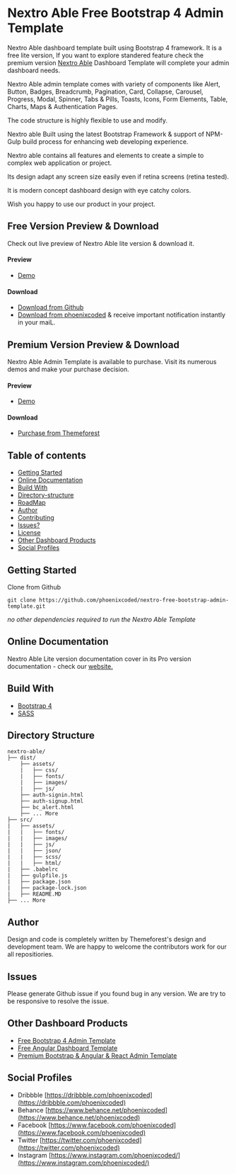 # Nextro Able Free Bootstrap 4 Admin Template

Nextro Able dashboard template built using Bootstrap 4 framework. It is a free lite version, If you want to explore standered feature check the premium version  [Nextro Able](http://html.phoenixcoded.net/nextro-able/bootstrap/index.html) Dashboard Template will complete your admin dashboard needs.

<!--- ![Nextro Able Free Admin Template Preview Image](...) --->

Nextro Able admin template comes with variety of components like Alert, Button, Badges, Breadcrumb, Pagination, Card, Collapse, Carousel, Progress, Modal, Spinner, Tabs & Pills, Toasts, Icons, Form Elements, Table, Charts, Maps & Authentication Pages.

The code structure is highly flexible to use and modify. 

Nextro able Built using the latest Bootstrap Framework & support of NPM-Gulp build process for enhancing web developing experience. 

Nextro able contains all features and elements to create a simple to complex web application or project.

Its design adapt any screen size easily even if retina screens (retina tested).

It is modern concept dashboard design with eye catchy colors.

Wish you happy to use our product in your project.

## Free Version Preview & Download

Check out live preview of Nextro Able lite version & download it.

#### Preview

 - [Demo](http://html.phoenixcoded.net/nextro-new/light/)

#### Download

 - [Download from Github](https://github.com/phoenixcoded/nextro-free-bootstrap-admin-template.git)
 - [Download from phoenixcoded](http://html.phoenixcoded.net/nextro-able/bootstrap/index.html) & receive important notification instantly in your maiL.
 
 ## Premium Version Preview & Download

Nextro Able Admin Template is available to purchase. Visit its numerous demos and make your purchase decision.
#### Preview

 - [Demo](http://html.phoenixcoded.net/nextro-new/light/)

#### Download

 - [Purchase from Themeforest](https://themeforest.net/item/nextro-able-bootstrap-admin-template/27908306)

## Table of contents

 * [Getting Started](#getting-started)
 * [Online Documentation](#online-documentation)
 * [Build With](#build-with)
 * [Directory-structure](#directory-structure)
 * [RoadMap](#roadmap)
 * [Author](#author)
 * [Contributing](#contributing)
 * [Issues?](#issues)
 * [License](#license)
 * [Other Dashboard Products](#other-dashboard-products)
 * [Social Profiles](#social-profiles)
 
## Getting Started

Clone from Github 
```
git clone https://github.com/phoenixcoded/nextro-free-bootstrap-admin-template.git
```
*no other dependencies required to run the 	Nextro Able Template*

## Online Documentation

Nextro Able Lite version documentation cover in its Pro version documentation - check our [website.](http://html.phoenixcoded.net/nextro-able/bootstrap/index.html)

## Build With

 - [Bootstrap 4](https://getbootstrap.com/)
 - [SASS](https://sass-lang.com/)
 
## Directory Structure
```
nextro-able/
├── dist/
    ├── assets/
    |   ├── css/
    |   ├── fonts/
    |   ├── images/
    |   ├── js/
    ├── auth-signin.html
    ├── auth-signup.html
    ├── bc_alert.html
    ├── ... More
├── src/
|   ├── assets/
|   |   ├── fonts/
|   |   ├── images/
|   |   ├── js/
|   |   ├── json/
|   |   ├── scss/
|   |   ├── html/
|   ├── .babelrc
|   ├── gulpfile.js
|   ├── package.json
|   ├── package-lock.json
|   ├── README.MD
├── ... More
```

<!--- ## RoadMap
    
We are continuously working in Nextro Able Project and going to make it a awesome dashboard template via your support. Give us the ideas, suggestion for include more components, pages, plugins. Few of future release pages are
 
#### Layouts 
 - Vertical version
    - Static
    - Fixed
    - Navbar Fixed
    - Collapse Menu
    - Vertical RTL
 - Horizontal version
 - Horizontal v2
 - Horizontal RTL
 - Box Layout
 - Navbar Dark
 - Dark Layout
 - Introduce Live Customizer (i.e. only for demo)
 
#### Pages
 - Pricing
 - Login/Register pages version 2
 - User profile
 - Maintenance Pages like Error Pages, Offline UI, Maintenance

#### Basic & Advance Components
 - Alert, Button, Cards, Progress, Modal, Tabs & Pills
 - Datepicker, Notification, Slider

*All above pages already included in Pro version. We need your support to include those pages in lite version too.* --->

## Author

Design and code is completely written by Themeforest's design and development team. We are happy to welcome the contributors work for our all repositiories.

<!--- ## Contributing
```
Please read [CONTRIBUTING.md](https://github.com/codedthemes/datta-able-bootstrap-dashboard/blob/master/CONTRIBUTING.md) for details on our code of conduct, and the process for submitting pull requests to us. --->

## Issues

Please generate Github issue if you found bug in any version. We are try to be responsive to resolve the issue.

## Other Dashboard Products

 - [Free Bootstrap 4 Admin Template](https://codedthemes.com/item/category/freebies/)
 - [Free Angular Dashboard Template](https://codedthemes.com/item/category/freebies/)
 - [Premium Bootstrap & Angular & React Admin Template](https://themeforest.net/user/phoenixcoded/portfolio)
 
## Social Profiles

 - Dribbble [https://dribbble.com/phoenixcoded](https://dribbble.com/phoenixcoded)
 - Behance [https://www.behance.net/phoenixcoded](https://www.behance.net/phoenixcoded)
 - Facebook [https://www.facebook.com/phoenixcoded](https://www.facebook.com/phoenixcoded)
 - Twitter [https://twitter.com/phoenixcoded](https://twitter.com/phoenixcoded)
 - Instagram [https://www.instagram.com/phoenixcoded/](https://www.instagram.com/phoenixcoded/)
